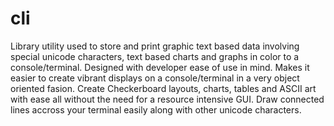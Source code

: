 # cli
Library utility used to store and print graphic text based data involving special unicode characters, text based charts and graphs in color to a console/terminal. Designed with developer ease of use in mind. Makes it easier to create vibrant displays on a console/terminal in a very object oriented fasion. Create Checkerboard layouts, charts, tables and ASCII art with ease all without the need for a resource intensive GUI. Draw connected lines accross your terminal easily along with other unicode characters.
